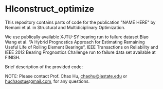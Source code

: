 # HIconstruct_optimize

This repository contains parts of code for the publication "NAME HERE" by Nemani et al. in Structural and Multidiciplinary Optimization. 

We use publically available XJTU-SY bearing run to failure dataset Biao Wang et al. “A Hybrid Prognostics Approach for Estimating Remaining Useful Life of Rolling Element Bearings”, IEEE Transactions on Reliability and IEEE 2012 Bearing Prognostics Challenge run to failure data set available at FINISH. 

Brief description of the provided code:





NOTE: Please contact Prof. Chao Hu, chaohu@iastate.edu or huchaostu@gmail.com, for any questions.

